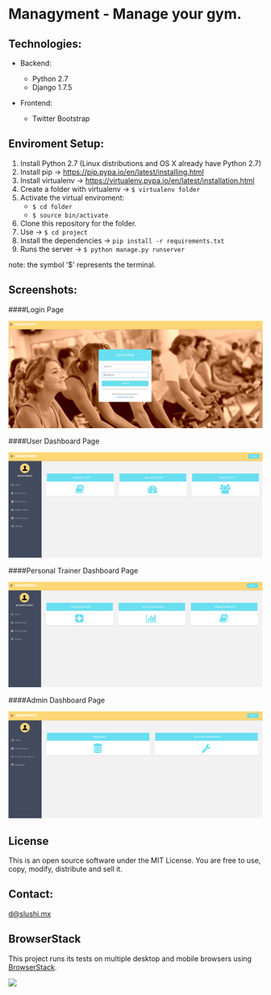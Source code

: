 # Managyment - Manage your gym.

Technologies:
------------
  - Backend:
    - Python 2.7
    - Django 1.7.5

  - Frontend:
    - Twitter Bootstrap

Enviroment Setup:
------------
  1. Install Python 2.7 (Linux distributions and OS X already have Python 2.7)
  2. Install pip -> https://pip.pypa.io/en/latest/installing.html
  3. Install virtualenv -> https://virtualenv.pypa.io/en/latest/installation.html
  4. Create a folder with virtualenv -> `$ virtualenv folder`
  5. Activate the virtual enviroment:
      - `$ cd folder`
      - `$ source bin/activate`
  6. Clone this repository for the folder.
  7. Use -> `$ cd project`
  8. Install the dependencies -> `pip install -r requirements.txt`
  8. Runs the server -> `$ python manage.py runserver`

note: the symbol '$' represents the terminal.

Screenshots:
------------
####Login Page

![Login page](screenshots/login.png "Login page")

####User Dashboard Page

![User Dashboard Page](screenshots/normal-user.png "User Dashboard Page")

####Personal Trainer Dashboard Page

![Personal Trainer Dashboard Page](screenshots/personal-trainer.png "Personal Trainer Dashboard Page")

####Admin Dashboard Page

![Admin Dashboard Page](screenshots/admin.png "Admin Dashboard Page")

License
------------

This is an open source software under the MIT License. You are free to use, copy, modify, distribute and sell it.

Contact:
------------

d@slushi.mx

BrowserStack
------------
This project runs its tests on multiple desktop and mobile browsers using [BrowserStack](http://www.browserstack.com).

<img src="https://cloud.githubusercontent.com/assets/131406/22254249/534d889e-e254-11e6-8427-a759fb23b7bd.png" height="40" />


